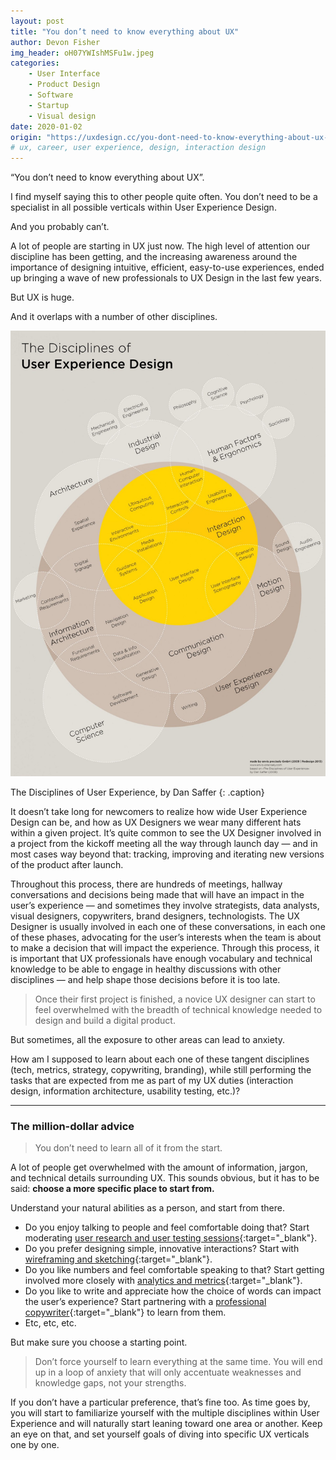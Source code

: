 ```yaml
---
layout: post
title: "You don’t need to know everything about UX"
author: Devon Fisher
img_header: oH07YWIshMSFu1w.jpeg
categories:
    - User Interface
    - Product Design
    - Software
    - Startup
    - Visual design
date: 2020-01-02
origin: "https://uxdesign.cc/you-dont-need-to-know-everything-about-ux-9b7abd686ef0"
# ux, career, user experience, design, interaction design
---
```

“You don’t need to know everything about UX”.

I find myself saying this to other people quite often. You don’t need to be a specialist in all possible verticals within User Experience Design.

And you probably can’t.

A lot of people are starting in UX just now. The high level of attention our discipline has been getting, and the increasing awareness around the importance of designing intuitive, efficient, easy-to-use experiences, ended up bringing a wave of new professionals to UX Design in the last few years.

But UX is huge.

And it overlaps with a number of other disciplines.

![The Disciplines of User Experience, by Dan Saffer](assets/img/devonfisher/RmhfTXG5J9JuXQ.png)

The Disciplines of User Experience, by Dan Saffer
{: .caption}

It doesn’t take long for newcomers to realize how wide User Experience Design can be, and how as UX Designers we wear many different hats within a given project. It’s quite common to see the UX Designer involved in a project from the kickoff meeting all the way through launch day — and in most cases way beyond that: tracking, improving and iterating new versions of the product after launch.

Throughout this process, there are hundreds of meetings, hallway conversations and decisions being made that will have an impact in the user’s experience — and sometimes they involve strategists, data analysts, visual designers, copywriters, brand designers, technologists. The UX Designer is usually involved in each one of these conversations, in each one of these phases, advocating for the user’s interests when the team is about to make a decision that will impact the experience. Through this process, it is important that UX professionals have enough vocabulary and technical knowledge to be able to engage in healthy discussions with other disciplines — and help shape those decisions before it is too late.

> Once their first project is finished, a novice UX designer can start to feel overwhelmed with the breadth of technical knowledge needed to design and build a digital product.

But sometimes, all the exposure to other areas can lead to anxiety.

How am I supposed to learn about each one of these tangent disciplines (tech, metrics, strategy, copywriting, branding), while still performing the tasks that are expected from me as part of my UX duties (interaction design, information architecture, usability testing, etc.)?

* * *

### The million-dollar advice

> You don’t need to learn all of it from the start.

A lot of people get overwhelmed with the amount of information, jargon, and technical details surrounding UX. This sounds obvious, but it has to be said: **choose a more specific place to start from.**

Understand your natural abilities as a person, and start from there.

- Do you enjoy talking to people and feel comfortable doing that? Start moderating [user research and user testing sessions](https://uxdesign.cc/user-research-and-user-testing-for-ux/home "User Research and User Testing collection"){:target="_blank"}.
- Do you prefer designing simple, innovative interactions? Start with [wireframing and sketching](https://uxdesign.cc/ux-tools-c2597a005a4e "UX Tools for Wireframing and Prototyping"){:target="_blank"}.
- Do you like numbers and feel comfortable speaking to that? Start getting involved more closely with [analytics and metrics](https://uxdesign.cc/start-with-a-story-and-end-with-the-metrics-902a67fc83 "Start with a story, and end with the metrics"){:target="_blank"}.
- Do you like to write and appreciate how the choice of words can impact the user’s experience? Start partnering with a [professional copywriter](https://uxdesign.cc/storyframes-before-wireframes-starting-designs-in-the-text-editor-ec69db78e6e4 "Storyframes before wireframes"){:target="_blank"} to learn from them.
- Etc, etc, etc.

But make sure you choose a starting point.

> Don’t force yourself to learn everything at the same time. You will end up in a loop of anxiety that will only accentuate weaknesses and knowledge gaps, not your strengths.

If you don’t have a particular preference, that’s fine too. As time goes by, you will start to familiarize yourself with the multiple disciplines within User Experience and will naturally start leaning toward one area or another. Keep an eye on that, and set yourself goals of diving into specific UX verticals one by one.